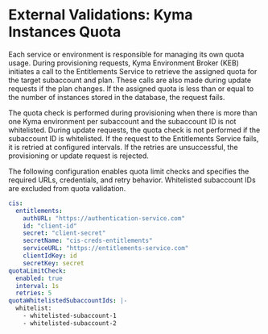 # External Validations: Kyma Instances Quota

Each service or environment is responsible for managing its own quota usage. During provisioning requests, Kyma Environment Broker (KEB) initiates a call 
to the Entitlements Service to retrieve the assigned quota for the target subaccount and plan. These calls are also made during update requests if the plan changes.
If the assigned quota is less than or equal to the number of instances stored in the database, the request fails. 

The quota check is performed during provisioning when there is more than one Kyma environment per subaccount and the subaccount ID is not whitelisted.
During update requests, the quota check is not performed if the subaccount ID is whitelisted. If the request to the Entitlements Service fails, it is retried at configured intervals. 
If the retries are unsuccessful, the provisioning or update request is rejected.

The following configuration enables quota limit checks and specifies the required URLs, credentials, and retry behavior. 
Whitelisted subaccount IDs are excluded from quota validation.
```yaml
cis:
  entitlements:
    authURL: "https://authentication-service.com"
    id: "client-id"
    secret: "client-secret"
    secretName: "cis-creds-entitlements"
    serviceURL: "https://entitlements-service.com"
    clientIdKey: id
    secretKey: secret
quotaLimitCheck:
  enabled: true
  interval: 1s
  retries: 5
quotaWhitelistedSubaccountIds: |-
  whitelist:
    - whitelisted-subaccount-1
    - whitelisted-subaccount-2
```
